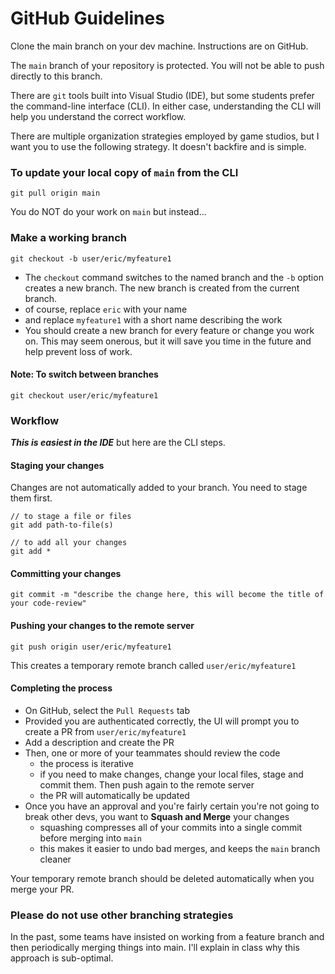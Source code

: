 # GitHub Guidelines

Clone the main branch on your dev machine. Instructions are on GitHub.

The `main` branch of your repository is protected. You will not be able to push directly to this branch.

There are `git` tools built into Visual Studio (IDE), but some students prefer the command-line interface (CLI). In either case, understanding the CLI will help you understand the correct workflow.

There are multiple organization strategies employed by game studios, but I want you to use the following strategy.  It doesn't backfire and is simple.

### To update your local copy of `main` from the CLI

```
git pull origin main
```

You do NOT do your work on `main` but instead...

### Make a working branch

```
git checkout -b user/eric/myfeature1
```

 - The `checkout` command switches to the named branch and the `-b` option creates a new branch. The new branch is created from the current branch.
 - of course, replace `eric` with your name
 - and replace `myfeature1` with a short name describing the work
 - You should create a new branch for every feature or change you work on. This may seem onerous, but it will save you time in the future and help prevent loss of work.

#### Note: To switch between branches

```
git checkout user/eric/myfeature1
```

### Workflow

__*This is easiest in the IDE*__ but here are the CLI steps.


#### Staging your changes

Changes are not automatically added to your branch. You need to stage them first.
```
// to stage a file or files
git add path-to-file(s)

// to add all your changes
git add *

```

#### Committing your changes
```
git commit -m "describe the change here, this will become the title of your code-review"
```

#### Pushing your changes to the remote server
```
git push origin user/eric/myfeature1
```

This creates a temporary remote branch called `user/eric/myfeature1`

#### Completing the process
- On GitHub, select the `Pull Requests` tab
- Provided you are authenticated correctly, the UI will prompt you to create a PR from `user/eric/myfeature1`
- Add a description and create the PR
- Then, one or more of your teammates should review the code
    - the process is iterative
    - if you need to make changes, change your local files, stage and commit them. Then push again to the remote server
    - the PR will automatically be updated
- Once you have an approval and you're fairly certain you're not going to break other devs, you want to **Squash and Merge** your changes
    - squashing compresses all of your commits into a single commit before merging into `main`
    - this makes it easier to undo bad merges, and keeps the `main` branch cleaner

Your temporary remote branch should be deleted automatically when you merge your PR.

### Please do not use other branching strategies
In the past, some teams have insisted on working from a feature branch and then periodically merging things into main. I'll explain in class why this approach is sub-optimal.
